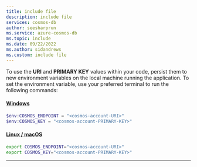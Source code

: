 ```yaml
---
title: include file
description: include file
services: cosmos-db
author: seesharprun
ms.service: azure-cosmos-db
ms.topic: include
ms.date: 09/22/2022
ms.author: sidandrews
ms.custom: include file
---
```


To use the **URI** and **PRIMARY KEY** values within your code, persist them to new environment variables on the local machine running the application. To set the environment variable, use your preferred terminal to run the following commands:

#### [Windows](#tab/windows)

```powershell
$env:COSMOS_ENDPOINT = "<cosmos-account-URI>"
$env:COSMOS_KEY = "<cosmos-account-PRIMARY-KEY>"
```

#### [Linux / macOS](#tab/linux+macos)

```bash
export COSMOS_ENDPOINT="<cosmos-account-URI>"
export COSMOS_KEY="<cosmos-account-PRIMARY-KEY>"
```

---
